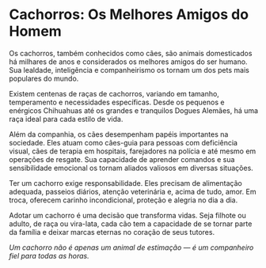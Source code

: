 # Cachorros: Os Melhores Amigos do Homem

Os cachorros, também conhecidos como cães, são animais domesticados há milhares de anos e considerados os melhores amigos do ser humano. Sua lealdade, inteligência e companheirismo os tornam um dos pets mais populares do mundo.

Existem centenas de raças de cachorros, variando em tamanho, temperamento e necessidades específicas. Desde os pequenos e enérgicos Chihuahuas até os grandes e tranquilos Dogues Alemães, há uma raça ideal para cada estilo de vida.

Além da companhia, os cães desempenham papéis importantes na sociedade. Eles atuam como cães-guia para pessoas com deficiência visual, cães de terapia em hospitais, farejadores na polícia e até mesmo em operações de resgate. Sua capacidade de aprender comandos e sua sensibilidade emocional os tornam aliados valiosos em diversas situações.

Ter um cachorro exige responsabilidade. Eles precisam de alimentação adequada, passeios diários, atenção veterinária e, acima de tudo, amor. Em troca, oferecem carinho incondicional, proteção e alegria no dia a dia.

Adotar um cachorro é uma decisão que transforma vidas. Seja filhote ou adulto, de raça ou vira-lata, cada cão tem a capacidade de se tornar parte da família e deixar marcas eternas no coração de seus tutores.

*Um cachorro não é apenas um animal de estimação — é um companheiro fiel para todas as horas.*
